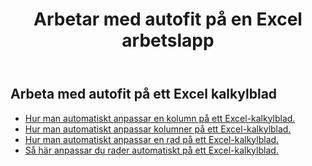 ﻿---
title:  Arbetar med autofit på en Excel arbetslapp
second_title: Aspose.Cells Cloud Documen
linktitle: Autofi
type: docs
url: /sv/worksheets/autofit/
aliases: [/autofit-rows-and-columns-of-worksheet/]
keywords: Autofit rows and columns on an Excel worksheet
description: Aspose.Cells Cloud REST API stöder automatisk anpassning av rader och kolumner på ett Excel-kalkylblad. SDK stöder olika utvecklingsspråk. De inkluderar Android, C#, Go, Java, NodeJS, Perl, PHP, Python, Ruby och swift
weight: 20
---
## Arbeta med autofit på ett Excel kalkylblad

- [Hur man automatiskt anpassar en kolumn på ett Excel-kalkylblad.](/cells/sv/worksheets/autofit/column/)
- [Hur man automatiskt anpassar kolumner på ett Excel-kalkylblad.](/cells/sv/worksheets/autofit/columns/)
- [Hur man automatiskt anpassar en rad på ett Excel-kalkylblad.](/cells/sv/worksheets/autofit/row/)
- [Så här anpassar du rader automatiskt på ett Excel-kalkylblad.](/cells/sv/worksheets/autofit/rows/)

